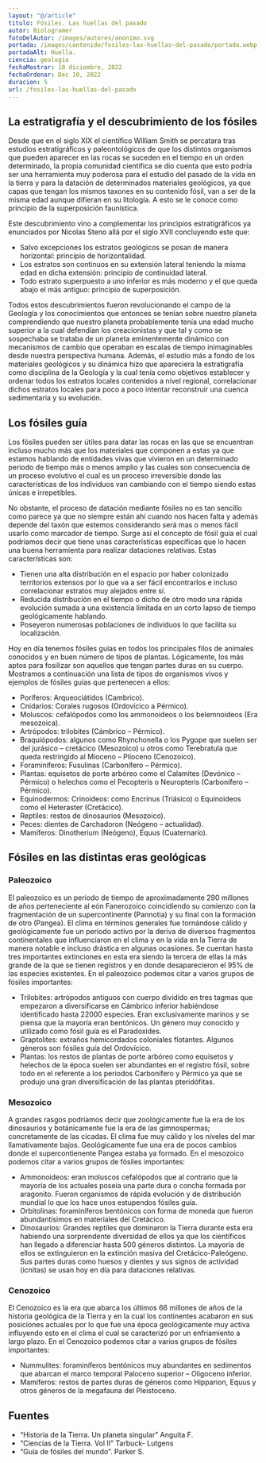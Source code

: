 ```yaml
---
layout: "@/article"
titulo: Fósiles. Las huellas del pasado
autor: Biologramer
fotoDelAutor: /images/autores/anonimo.svg
portada: /images/contenido/fosiles-las-huellas-del-pasado/portada.webp
portadaAlt: Huella.
ciencia: geología
fechaMostrar: 10 diciembre, 2022
fechaOrdenar: Dec 10, 2022
duracion: 5 
url: /fosiles-las-huellas-del-pasado
---
```


## La estratigrafía y el descubrimiento de los fósiles

Desde que en el siglo XIX el científico William Smith se percatara tras estudios estratigráficos y paleontológicos de que los distintos organismos que pueden aparecer en las rocas se suceden en el tiempo en un orden determinado, la propia comunidad científica se dio cuenta que esto podría ser una herramienta muy poderosa para el estudio del pasado de la vida en la tierra y para la datación de determinados materiales geológicos, ya que capas que tengan los mismos taxones en su contenido fósil, van a ser de la misma edad aunque difieran en su litología. A esto se le conoce como principio de la superposición faunística.

Este descubrimiento vino a complementar los principios estratigráficos ya enunciados por Nicolas Steno allá por el siglo XVII concluyendo este que:

- Salvo excepciones los estratos geológicos se posan de manera horizontal: principio de horizontalidad.
- Los estratos son continuos en su extensión lateral teniendo la misma edad en dicha extensión: principio de continuidad lateral.
- Todo estrato superpuesto a uno inferior es más moderno y el que queda abajo el más antiguo: principio de superposición.

Todos estos descubrimientos fueron revolucionando el campo de la Geología y los conocimientos que entonces se tenían sobre nuestro planeta comprendiendo que nuestro planeta probablemente tenía una edad mucho superior a la cual defendían los creacionistas y que tal y como se sospechaba se trataba de un planeta eminentemente dinámico con mecanismos de cambio que operaban en escalas de tiempo inimaginables desde nuestra perspectiva humana. Además, el estudio más a fondo de los materiales geológicos y su dinámica hizo que apareciera la estratigrafía como disciplina de la Geología y la cual tenía como objetivos establecer y ordenar todos los estratos locales contenidos a nivel regional, correlacionar dichos estratos locales para poco a poco intentar reconstruir una cuenca sedimentaria y su evolución.

## Los fósiles guía

Los fósiles pueden ser útiles para datar las rocas en las que se encuentran incluso mucho más que los materiales que componen a estas ya que estamos hablando de entidades vivas que vivieron en un determinado periodo de tiempo más o menos amplio y las cuales son consecuencia de un proceso evolutivo el cual es un proceso irreversible donde las características de los individuos van cambiando con el tiempo siendo estas únicas e irrepetibles.

No obstante, el proceso de datación mediante fósiles no es tan sencillo como parece ya que no siempre están ahí cuando nos hacen falta  y además depende del taxón que estemos considerando será mas o menos fácil usarlo como marcador de tiempo. Surge así el concepto de fósil guía el cual podríamos decir que tiene unas características específicas que lo hacen una buena herramienta para realizar dataciones relativas. Estas características son:

- Tienen una alta distribución en el espacio por haber colonizado territorios extensos por lo que va a ser fácil encontrarlos e incluso correlacionar estratos muy alejados entre sí.
- Reducida distribución en el tiempo o dicho de otro modo una rápida evolución sumada a una existencia limitada en un corto lapso de tiempo geológicamente hablando.
- Poseyeron numerosas poblaciones de individuos lo que facilita su localización.

Hoy en día tenemos fósiles guías en todos los principales filos de animales conocidos y en buen número de tipos de plantas. Lógicamente, los más aptos para fosilizar son aquellos que tengan partes duras en su cuerpo. Mostramos a continuación una lista de tipos de organismos vivos y ejemplos de fósiles guías que pertenecen a ellos:

- Poríferos: Arqueociátidos (Cambrico).
- Cnidarios: Corales rugosos (Ordovícico a Pérmico).
- Moluscos: cefalópodos como los ammonoideos o los belemnoideos (Era mesozoica).
- Artrópodos: trilobites (Cámbrico – Pérmico).
- Braquiópodos: algunos como  Rhynchonella  o los Pygope que suelen ser del jurásico – cretácico (Mesozoico) u otros como Terebratula que queda restringido al Mioceno – Plioceno (Cenozoico).
- Foraminíferos: Fusulinas (Carbonífero – Pérmico).
- Plantas: equisetos de porte arbóreo como el Calamites (Devónico – Pérmico) o helechos como el Pecopteris o Neuropteris (Carbonífero – Pérmico).
- Equinodermos: Crinoideos: como Encrinus (Triásico) o Equinoideos como el Heteraster (Cretácico).
- Reptiles: restos de dinosaurios (Mesozoico).
- Peces: dientes de Carchadoron (Neógeno – actualidad).
- Mamíferos: Dinotherium (Neógeno), Equus (Cuaternario).

## Fósiles en las distintas eras geológicas

### Paleozoico

El paleozoico es un periodo de tiempo de aproximadamente 290 millones de años perteneciente al eón Fanerozoico coincidiendo su comienzo con la fragmentación de un supercontinente (Pannotia) y su final con la formación de otro (Pangea). El clima en términos generales fue tornándose cálido y geológicamente fue un periodo activo por la deriva de diversos fragmentos continentales que influenciaron en el clima y en la vida en la Tierra de manera notable e incluso drástica en algunas ocasiones. Se cuentan hasta tres importantes extinciones en esta era siendo la tercera de ellas la más grande de la que se tienen registros y en donde desaparecieron el 95% de las especies existentes. En el paleozoico podemos citar a varios grupos de fósiles importantes:

- Trilobites: artrópodos antiguos con cuerpo dividido en tres tagmas que empezaron a diversificarse en Cámbrico inferior habiéndose identificado hasta 22000 especies. Eran exclusivamente marinos y se piensa que la mayoría eran bentónicos. Un género muy conocido y utilizado como fósil guía es el Paradoxides.
- Graptolites: extraños hemicordados coloniales flotantes. Algunos géneros son fósiles guía del Ordovícico.
- Plantas: los restos de plantas de porte arbóreo como equisetos y helechos de la época suelen ser abundantes en el registro fósil, sobre todo en el referente a los periodos Carbonífero y Pérmico ya que se produjo una gran diversificación de las plantas pteridófitas.

### Mesozoico

A grandes rasgos podríamos decir que zoológicamente fue la era de los dinosaurios y botánicamente fue la era de las gimnospermas; concretamente de las cícadas. El clima fue muy cálido y los niveles del mar llamativamente bajos. Geológicamente fue una era de pocos cambios donde el supercontienente Pangea estaba ya formado. En el mesozoico podemos citar a varios grupos de fósiles importantes:

- Ammonoideos: eran moluscos cefalópodos que al contrario que la mayoría de los actuales poseía una parte dura o concha formada por aragonito. Fueron organismos de rápida evolución y de distribución mundial lo que los hace unos estupendos fósiles guía.
- Orbitolinas: foraminíferos bentónicos con forma de moneda que fueron abundantísimos en materiales del Cretácico.
- Dinosaurios: Grandes reptiles que dominaron la Tierra durante esta era habiendo una sorprendente diversidad de ellos ya que los científicos han llegado a diferenciar hasta 500 géneros distintos. La mayoría de ellos se extinguieron en la extinción masiva del Cretácico-Paleógeno. Sus partes duras como huesos y dientes y sus signos de actividad (icnitas) se usan hoy en día para dataciones relativas.

### Cenozoico

El Cenozoico es la era que abarca los últimos 66 millones de años de la historia geológica de la Tierra y en la cual los continentes acabaron en sus posiciones actuales por lo que fue una época geológicamente muy activa influyendo esto en el clima el cual se caracterizó por un enfriamiento a largo plazo. En el Cenozoico podemos citar a varios grupos de fósiles importantes:

- Nummulites: foraminíferos bentónicos muy abundantes en sedimentos que abarcan el marco temporal Paloceno superior – Oligoceno inferior.
- Mamíferos: restos de partes duras de géneros como Hipparion, Equus y otros géneros de la megafauna del Pleistoceno.

## Fuentes
- “Historia de la Tierra. Un planeta singular” Anguita F.
- “Ciencias de la Tierra. Vol II” Tarbuck- Lutgens
- “Guía de fósiles del mundo”. Parker S.